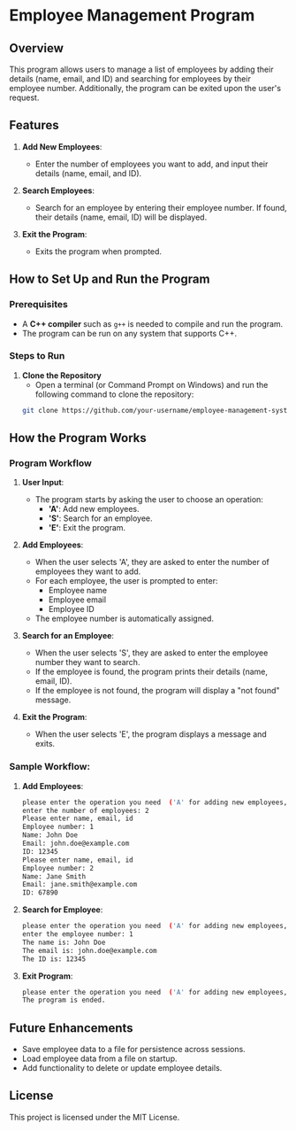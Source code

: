 # Employee Management Program

## Overview
This program allows users to manage a list of employees by adding their details (name, email, and ID) and searching for employees by their employee number. Additionally, the program can be exited upon the user's request.

## Features
1. **Add New Employees**: 
   - Enter the number of employees you want to add, and input their details (name, email, and ID).
   
2. **Search Employees**: 
   - Search for an employee by entering their employee number. If found, their details (name, email, ID) will be displayed.
   
3. **Exit the Program**: 
   - Exits the program when prompted.

## How to Set Up and Run the Program

### Prerequisites
- A **C++ compiler** such as `g++` is needed to compile and run the program.
- The program can be run on any system that supports C++.

### Steps to Run
1. **Clone the Repository**
   - Open a terminal (or Command Prompt on Windows) and run the following command to clone the repository:
   ```bash
   git clone https://github.com/your-username/employee-management-system.git

## How the Program Works

### Program Workflow

1. **User Input**:
    - The program starts by asking the user to choose an operation:
      - **'A'**: Add new employees.
      - **'S'**: Search for an employee.
      - **'E'**: Exit the program.
  
2. **Add Employees**:
    - When the user selects 'A', they are asked to enter the number of employees they want to add.
    - For each employee, the user is prompted to enter:
      - Employee name
      - Employee email
      - Employee ID
    - The employee number is automatically assigned.

3. **Search for an Employee**:
    - When the user selects 'S', they are asked to enter the employee number they want to search.
    - If the employee is found, the program prints their details (name, email, ID).
    - If the employee is not found, the program will display a "not found" message.

4. **Exit the Program**:
    - When the user selects 'E', the program displays a message and exits.

### Sample Workflow:

1. **Add Employees**:
    ```bash
    please enter the operation you need  ('A' for adding new employees, 'S' for searching, 'E' for exit the program): A
    enter the number of employees: 2
    Please enter name, email, id
    Employee number: 1
    Name: John Doe
    Email: john.doe@example.com
    ID: 12345
    Please enter name, email, id
    Employee number: 2
    Name: Jane Smith
    Email: jane.smith@example.com
    ID: 67890
    ```

2. **Search for Employee**:
    ```bash
    please enter the operation you need  ('A' for adding new employees, 'S' for searching, 'E' for exit the program): S
    enter the employee number: 1
    The name is: John Doe
    The email is: john.doe@example.com
    The ID is: 12345
    ```

3. **Exit Program**:
    ```bash
    please enter the operation you need  ('A' for adding new employees, 'S' for searching, 'E' for exit the program): E
    The program is ended.
    ```

## Future Enhancements
- Save employee data to a file for persistence across sessions.
- Load employee data from a file on startup.
- Add functionality to delete or update employee details.

## License
This project is licensed under the MIT License.
